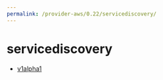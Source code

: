 ```yaml
---
permalink: /provider-aws/0.22/servicediscovery/
---
```


# servicediscovery



* [v1alpha1](v1alpha1/index.md)